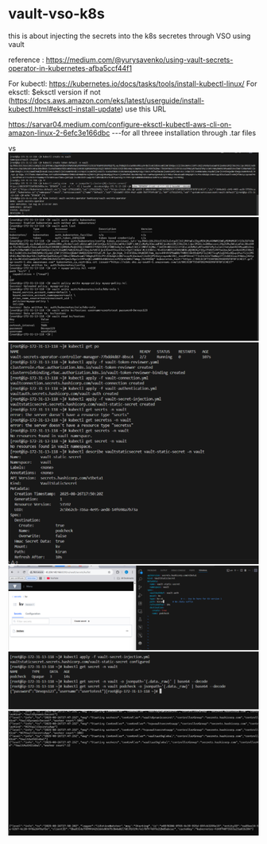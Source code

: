 # vault-vso-k8s
this is about injecting the secrets into the k8s secretes through VSO using vault 



reference : <https://medium.com/@yurysavenko/using-vault-secrets-operator-in-kubernetes-afba5ccf44f1>


For kubectl: https://kubernetes.io/docs/tasks/tools/install-kubectl-linux/
For eksctl: $eksctl version  if not (https://docs.aws.amazon.com/eks/latest/userguide/install-kubectl.html#eksctl-install-update) use this URL

https://sarvar04.medium.com/configure-eksctl-kubectl-aws-cli-on-amazon-linux-2-6efc3e166dbc ---for all threee installation through .tar files 


vs
![vso instaaltion](<screenshots/Screenshot 2025-08-26 231755.png>) 
![k8s auth](<screenshots/Screenshot 2025-08-26 231825.png>) 
![pod check](<screenshots/Screenshot 2025-08-26 232150.png>) 
![error check](<screenshots/Screenshot 2025-08-26 232225.png>) 
![secrets](<screenshots/Screenshot 2025-08-26 232357.png>) 
![logs](<screenshots/Screenshot 2025-08-26 232409.png>)